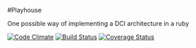 #Playhouse

One possible way of implementing a DCI architecture in a ruby

[![Code Climate](https://codeclimate.com/github/enspiral/playhouse.png)](https://codeclimate.com/github/enspiral/playhouse)
[![Build Status](https://travis-ci.org/enspiral/playhouse.png)](https://travis-ci.org/enspiral/playhouse)
[![Coverage Status](https://coveralls.io/repos/enspiral/playhouse/badge.png?branch=master)](https://coveralls.io/r/enspiral/playhouse)
